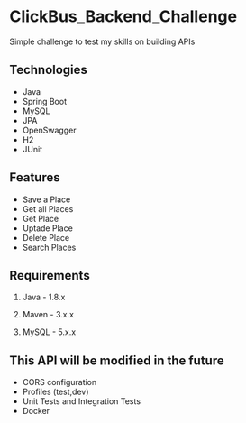 # ClickBus_Backend_Challenge
Simple challenge to test my skills on building APIs

## Technologies
 
- Java
- Spring Boot
- MySQL
- JPA
- OpenSwagger
- H2
- JUnit

## Features

- Save a Place
- Get all Places
- Get Place
- Uptade Place
- Delete Place
- Search Places

## Requirements

1. Java - 1.8.x

2. Maven - 3.x.x

3. MySQL - 5.x.x

## This API will be modified in the future

  + CORS configuration
  + Profiles (test,dev)
  + Unit Tests and Integration Tests
  + Docker

